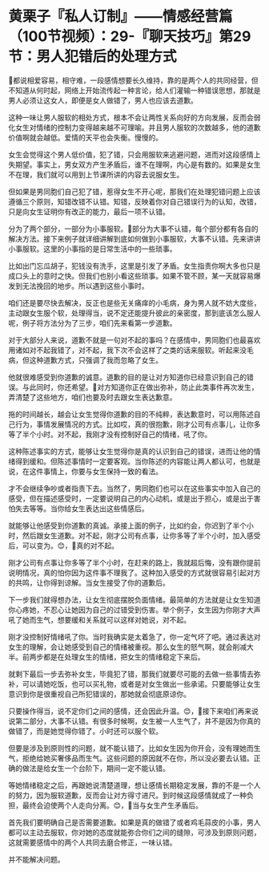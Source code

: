 # 黄栗子『私人订制』——情感经营篇（100节视频）：29-『聊天技巧』第29节：男人犯错后的处理方式

🎼都说相爱容易，相守难，一段感情想要长久维持，靠的是两个人的共同经营，但不知道从何时起，网络上开始流传起一种言论，给人们灌输一种错误思想，那就是男人必须让这女人，即便是女人做错了，男人也应该去道歉。

这种一味让男人服软的相处方式，根本不会让两性关系向好的方向发展，反而会弱化女生对情绪的控制力变得越来越不可理喻。并且男人服软的次数越多，他的道歉价值啊就会越低。爱情的天平也会失衡。慢慢的。

女生会觉得这个男人低价值，犯了错，只会用服软来逃避问题，进而对这段感情上失期望。事实上，男女双方产生矛盾后，谁不在理啊，内心是有数的。如果是女生不在理，我们就可以用到上节课所讲的内容去说服女生。

但如果是男同胞们自己犯了错，惹得女生不开心呢，那我们在处理犯错问题上应该遵循三个原则，知错改错不认错。知错，反映着你对自己错误行为的认知，改错，只是向女生证明你有改正的能力，最后一项不认错。

分为了两个部分，一部分为小事服软。🎼部分为大事不认错，每个部分都有各自的解决方法。接下来例子就详细讲解到底如何做到小事服软，大事不认错。先来讲讲小事服软。这里的小事指的是日常生活中的一些琐事。

比如出门忘瓜胡子，犯钱没有洗手，这里是引发了矛盾。女生指责你啊大多也只是成口头上的意时之快。但我们也别小看这些琐事。如果不管不顾，某一天就容易爆发到无法挽回的地步。所以遇到这些小事时。

咱们还是要尽快去解决，反正也是些无关痛痒的小毛病，身为男人就不妨大度些，主动跟女生服个软，处理得当，说不定还能提升彼此的亲密度，那到底该怎么服人呢，例子将方法分为了三步，咱们先来看第一步道歉。

对于大部分人来说，道歉不就是一句对不起的事吗？在感情中，男同胞们也最喜欢用诸如对不起我错了，对不起，我下次不会这样了之类的话来服软。听起来没毛病，但这种道歉方式，只强调了我而忽略了女生。

他就很难感受到你道歉的诚意。道歉的目的是让对方知道你已经意识到自己的错误。与此同时，你还希望。🎼对方知道你正在做出弥补，防止此类事件再次发生，弄清楚了这些地方，咱们也要及时去跟女生表达歉意。

拖的时间越长，越会让女生觉得你道歉的目的不纯粹，表达歉意时，可以用陈述自己行为，事情发展情况的方式。比如哎，真的很抱歉，刚才公司有点事儿，让你多等了半个小时。对不起，我刚才没有控制好自己的情绪，吼了你。

这种陈述事实的方式，能够让女生觉得你是真的认识到自己的错误，进而让他的情绪得到缓和。但陈述事情时一定要客观。当你陈述的内容能让两人都认可，也就是说，在这件事情上，你要与女生保持一致的看法。

才不会继续争吵或者指责下去。当然了，男同胞们也可以在这些事实中加入自己的感受，但在描述感受时，一定要说明自己的内心动机，或是出于担心，或是出于害怕失去等等。当你给女生表达出这些情感后。

就能够让他感受到你道歉的真诚。承接上面的例子，比如约会，你迟到了半个小时，然后跟女生道歉。对不起，刚才公司有点事，让你多等了半个小时，加入感受后，可以变为。😊，🎼真的对不起。

刚才公司有点事让你多等了半个小时，在赶来的路上，我就超后悔，没有跟你提前说明情况，真的怕你因为这件事不理我了。这种加入感受的方式就很容易引起对方的共鸣，让你得到谅解。当女生接受了你的道歉后。

下一步我们就得想办法，让女生彻底摆脱负面情绪。最简单的方法就是让女生知道你心疼她，不忍心让她因为自己的过错受到伤害。举个例子，女生因为你刚才大声吼了她而生气，想要缓和关系就可以这样对她说，对不起。

刚才没控制好情绪吼了你。当时我确实是太着急了，你一定气坏了吧。通过表达对女生的理解，会让她感受到自己的情绪被重视。那么女生的怒气啊，就会削减大半。前两步都是在处理女生的情绪，把女生的情绪稳定下来后。

就剩下最后一步去弥补女生，毕竟犯了错，那我们就要尽可能的去做一些事情去弥补，可以请她吃饭，也可以买礼物，或者是对女生做出一些承诺。只要能够让女生意识到你是很重视自己所犯错误的，那她就会彻底原谅你。

只要操作得当，说不定你们之间的感情，还会因此升温。😊，🎼接下来咱们再来说说第二部分，大事不认错。有很多时候啊，女生被一人生气了，并不是因为你真的做错了，而是她觉得你错了。小时还可以服个软。

但要是涉及到原则性的问题，就不能认错了。比如女生因为你开会，没有理她而生气，拒绝给她买奢侈品而生气。这些问题的原因就不在你，所以没必要去认错。正确的做法是给女生一个台阶下，期间一定不能认错。

等她情绪稳定之后，再跟她说清楚道理，想让感情长期稳定发展，靠的不是一个人的努力，因为服软道歉，反而会让对方得寸进尺。到时候这段感情就成了一种负担，最终会迫使两个人走向分离。😊，🎼当与女生产生矛盾后。

首先我们要明确自己是否需要道歉。如果是真的做错了或者鸡毛蒜皮的小事，男人都可以主动去服软，你对她的态度就能弥合你们之间的缝隙，可涉及到原则问题，这就需要感情中的两个人共同去磨合修正，一味认错。

并不能解决问题。